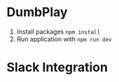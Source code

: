 # DumbPlay

1. Install packages `npm install`
2. Run application with `npm run dev`

# Slack Integration
